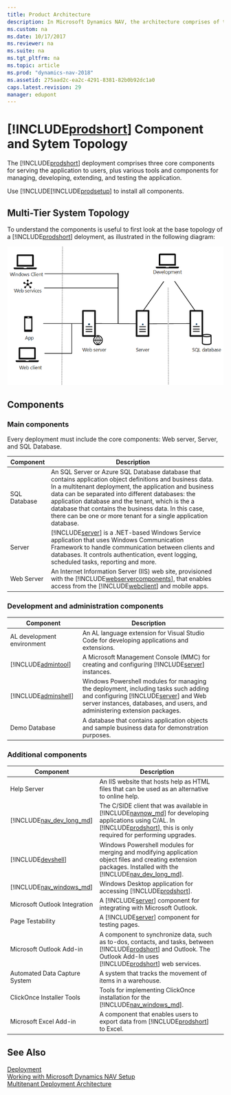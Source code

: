 ```yaml
---
title: Product Architecture
description: In Microsoft Dynamics NAV, the architecture comprises of three core components, and various additional tools and components.
ms.custom: na
ms.date: 10/17/2017
ms.reviewer: na
ms.suite: na
ms.tgt_pltfrm: na
ms.topic: article
ms.prod: "dynamics-nav-2018"
ms.assetid: 275aad2c-ea2c-4291-8381-82b0b92dc1a0
caps.latest.revision: 29
manager: edupont
---
```

# [!INCLUDE[prodshort](../developer/includes/prodshort.md)] Component and Sytem Topology

The [!INCLUDE[prodshort](../developer/includes/prodshort.md)] deployment comprises three core components for serving the application to users, plus various tools and components for managing, developing, extending, and testing the application.

Use [!INCLUDE[!INCLUDE[prodsetup](../developer/includes/prodsetup.md)] to install all components.  

## Multi-Tier System Topology
 
To understand the components is useful to first look at the base topology of a [!INCLUDE[prodshort](../developer/includes/prodshort.md)] deloyment, as illustrated in the following diagram:

![Architecture overview](../media/architecture-overview.png "Architecture overview")  


## Components

### Main components

Every deployment must include the core components: Web server, Server, and SQL Database. 

|Component|Description|   |
|---------|-----------|---|
|SQL Database|An SQL Server or Azure SQL Database database that contains application object definitions and business data. In a multitenant deployment, the application and business data can be separated into different databases: the application database and the tenant, which is the a database that contains the business data. In this case, there can be one or more tenant for a single application database.||
|Server|[!INCLUDE[server](../developer/includes/server.md)] is a .NET-based Windows Service application that uses Windows Communication Framework to handle communication between clients and databases. It controls authentication, event logging, scheduled tasks, reporting and more.||
|Web Server|An Internet Information Server (IIS) web site, provisioned with the [!INCLUDE[webservercomponents](../developer/includes/webservercomponents.md)], that enables access from the [!INCLUDE[webclient](../developer/includes/webclient.md)] and mobile apps.||

### Development and administration components

|Component|Description|   |
|---------|-----------|---|
|AL development environment|An AL language extension for Visual Studio Code for developing applications and extensions.||
|[!INCLUDE[admintool](../developer/includes/admintool.md)]|A Microsoft Management Console (MMC) for creating and configuring [!INCLUDE[server](../developer/includes/server.md)] instances.||
|[!INCLUDE[adminshell](../developer/includes/adminshell.md)]|Windows Powershell modules for managing the deployment, including tasks such adding and configuring [!INCLUDE[server](../developer/includes/server.md)] and Web server instances, databases, and users, and administering extension packages.||
|Demo Database|A database that contains application objects and sample business data for demonstration purposes.||

### Additional components

|Component|Description|   |
|---------|-----------|---|
|Help Server|An IIS website that hosts help as HTML files that can be used as an alternative to online help.||
|[!INCLUDE[nav_dev_long_md](../developer/includes/nav_dev_long_md.md)]|The C/SIDE client that was available in [!INCLUDE[navnow_md](../developer/includes/navnow_md.md)] for developing applications using C/AL. In [!INCLUDE[prodshort](../developer/includes/prodshort.md)], this is only required for performing upgrades.||
|[!INCLUDE[devshell](../developer/includes/devshell.md)]|Windows Powershell modules for merging and modifying application object files and creating extension packages. Installed with the [!INCLUDE[nav_dev_long_md](../developer/includes/nav_dev_long_md.md)].||
|[!INCLUDE[nav_windows_md](../developer/includes/nav_windows_md.md)]|Windows Desktop application for accessing [!INCLUDE[prodshort](../developer/includes/prodshort.md)].||
|Microsoft Outlook Integration|A [!INCLUDE[server](../developer/includes/server.md)] component for integrating with Microsoft Outlook.||
|Page Testability|A [!INCLUDE[server](../developer/includes/server.md)] component for testing pages.||
|Microsoft Outlook Add-in| A component to synchronize data, such as to-dos, contacts, and tasks, between [!INCLUDE[prodshort](../developer/includes/prodshort.md)] and Outlook. The Outlook Add-In uses [!INCLUDE[prodshort](../developer/includes/prodshort.md)] web services.||
|Automated Data Capture System|A system that tracks the movement of items in a warehouse.||
|ClickOnce Installer Tools|Tools for implementing ClickOnce installation for the [!INCLUDE[nav_windows_md](../developer/includes/nav_windows_md.md)].||
|Microsoft Excel Add-in|A component that enables users to export data from [!INCLUDE[prodshort](../developer/includes/prodshort.md)] to Excel.||

<!--
1.  The [!INCLUDE[rtc](../developer/includes/rtc_md.md)] is the *client tier*, which includes a [!INCLUDE[nav_windows](../developer/includes/nav_windows_md.md)] and a [!INCLUDE[nav_web](../developer/includes/nav_web_md.md)].  

     In addition to the [!INCLUDE[rtc](../developer/includes/rtc_md.md)], [!INCLUDE[prodshort](../developer/includes/prodshort.md)] also supports additional client types, including web service clients and a NAS services client for programmatic access. For details on the various client types, see [Client Types](Client-Types.md).  

2.  [!INCLUDE[server](../developer/includes/server.md)] is the *middle or server tier*, managing all business logic and communication.  

3.  SQL Server, augmented by [!INCLUDE[prodshort](../developer/includes/prodshort.md)] database components, is the *data tier*.  

     If you deploy [!INCLUDE[prodshort](../developer/includes/prodshort.md)] in a multitenant deployment architecture, the data tier consists of an application database and one or more tenant databases.  
-->
<!-- 
> [!IMPORTANT]  
>  When you install [!INCLUDE[prodshort](../developer/includes/prodshort.md)], all components must be from the same version and build of [!INCLUDE[prodshort](../developer/includes/prodshort.md)] for the software to run correctly.

You can have multiple instances of any of the core components in a production environment. The following diagram shows a simple installation with two [!INCLUDE[nav_windows](../developer/includes/nav_windows_md.md)]s and a [!INCLUDE[nav_web](../developer/includes/nav_web_md.md)] connecting to a single [!INCLUDE[server](../developer/includes/server.md)] computer, which in turn connects to a computer with SQL Server and the [!INCLUDE[prodshort](../developer/includes/prodshort.md)] database components.  

 ![The RoleTailored architecture.](media/NAV_RoleTailoredArchitecture.png "NAV\_RoleTailoredArchitecture")  

 Some common configurations are:  

-   All three components on the same computer. This is the configuration for a demo install, and is also typical for a development environment, so that a developer can work on [!INCLUDE[prodshort](../developer/includes/prodshort.md)] applications without worrying about network connections and inter-component security. See [Walkthrough: Installing the Demo Version](Walkthrough--Installing-the-Demo-Version.md).  

-   [!INCLUDE[rtc](../developer/includes/rtc_md.md)] and [!INCLUDE[server](../developer/includes/server.md)] on the same computer, data tier on a separate computer. This scenario is described in [Walkthrough: Installing the Three Tiers On Two Computers](Walkthrough--Installing-the-Three-Tiers-On-Two-Computers.md).  

-   Each of the three tiers on a separate computer. This scenario is described in [Walkthrough: Installing the Three Tiers on Three Computers](Walkthrough--Installing-the-Three-Tiers-on-Three-Computers.md).  

## Additional Components  
 In addition to the three core components, there are additional components that enhance or supplement the core components.  

|Component|Purpose|  
|---------------|-------------|  
|[Microsoft Dynamics NAV Help Server](Microsoft-Dynamics-NAV-Help-Server.md)|A website with the Help content for [!INCLUDE[prodshort](../developer/includes/prodshort.md)] in the languages that your version of [!INCLUDE[prodshort](../developer/includes/prodshort.md)] includes. You can deploy a single Help Server for all users, or customer-specific Help Servers, depending on your requirements.|  
|Web Server Components. See [How to: Install the Web Server Components](How-to--Install-the-Web-Server-Components.md).|The components that are needed to enable [!INCLUDE[nav_web](../developer/includes/nav_web_md.md)]s to connect with a browser.|  
|[Microsoft Dynamics NAV Server Administration Tool](Microsoft-Dynamics-NAV-Server-Administration-Tool.md)|A tool for configuring and managing [!INCLUDE[server](../developer/includes/server.md)] and [!INCLUDE[prodshort](../developer/includes/prodshort.md)] sites.|  
|[Development Environment (C/SIDE)](Development-Environment--C-SIDE-.md)|The Development Environment for creating and modifying [!INCLUDE[prodshort](../developer/includes/prodshort.md)] applications in C/AL.|  
|[Microsoft Office Outlook Add-In](Microsoft-Office-Outlook-Add-In.md)|A component for synchronizing data, such as to-dos, contacts, and tasks, between [!INCLUDE[prodshort](../developer/includes/prodshort.md)] and Outlook.|  
|[Automated Data Capture System](Automated-Data-Capture-System.md)|A [!INCLUDE[prodshort](../developer/includes/prodshort.md)] tool for accurately capturing data for inbound, outbound, and internal documents, primarily in connection with warehouse activities. With ADCS, company employees use handheld devices and radio frequency technology to continuously validate warehouse inventories.|  
|ClickOnce Installer Tools. See [Deploying Microsoft Dynamics NAV Using ClickOnce](Deploying-Microsoft-Dynamics-NAV-Using-ClickOnce.md).|A set of tools designed to create ClickOnce deployments for applications for the [!INCLUDE[nav_windows](../developer/includes/nav_windows_md.md)].| 

--> 

## See Also  
 [Deployment](Deployment.md)   
 [Working with Microsoft Dynamics NAV Setup](Working-with-Microsoft-Dynamics-NAV-Setup.md)   
 [Multitenant Deployment Architecture](Multitenant-Deployment-Architecture.md)
